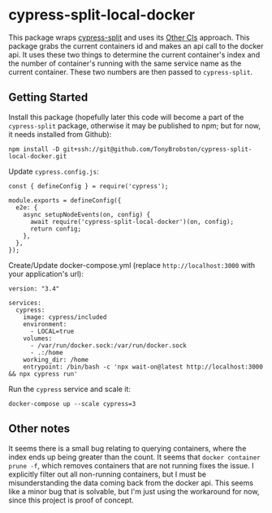 # cypress-split-local-docker

This package wraps [cypress-split](https://github.com/bahmutov/cypress-split) and uses its [Other CIs](https://github.com/bahmutov/cypress-split?tab=readme-ov-file#other-cis) approach. This package grabs the current containers id and makes an api call to the docker api. It uses these two things to determine the current container's index and the number of container's running with the same service name as the current container. These two numbers are then passed to `cypress-split`.

## Getting Started

Install this package (hopefully later this code will become a part of the `cypress-split` package, otherwise it may be published to npm; but for now, it needs installed from Github):
```
npm install -D git+ssh://git@github.com/TonyBrobston/cypress-split-local-docker.git
```

Update `cypress.config.js`:
```
const { defineConfig } = require('cypress');

module.exports = defineConfig({
  e2e: {
    async setupNodeEvents(on, config) {
      await require('cypress-split-local-docker')(on, config);
      return config;
    },
  },
});
```

Create/Update docker-compose.yml (replace `http://localhost:3000` with your application's url):
```
version: "3.4"

services:
  cypress:
    image: cypress/included
    environment:
      - LOCAL=true
    volumes:
      - /var/run/docker.sock:/var/run/docker.sock
      - .:/home
    working_dir: /home
    entrypoint: /bin/bash -c 'npx wait-on@latest http://localhost:3000 && npx cypress run'
```

Run the `cypress` service and scale it: 
```
docker-compose up --scale cypress=3
```

## Other notes
It seems there is a small bug relating to querying containers, where the index ends up being greater than the count. It seems that `docker container prune -f`, which removes containers that are not running fixes the issue. I explicitly filter out all non-running containers, but I must be misunderstanding the data coming back from the docker api. This seems like a minor bug that is solvable, but I'm just using the workaround for now, since this project is proof of concept.
